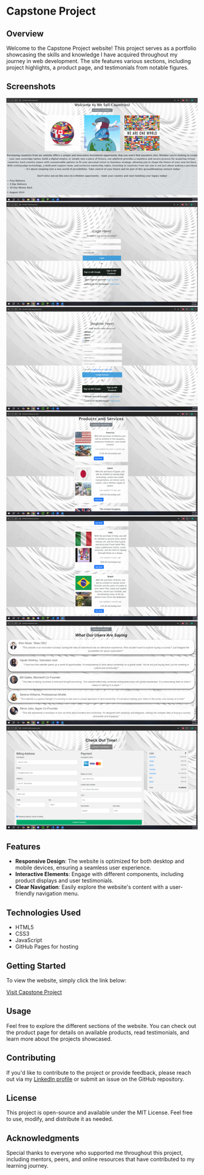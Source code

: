 # Capstone Project

## Overview

Welcome to the Capstone Project website! This project serves as a portfolio showcasing the skills and knowledge I have acquired throughout my journey in web development. The site features various sections, including project highlights, a product page, and testimonials from notable figures.

## Screenshots
![Page1](images/homepage.png)
![Page2](images/login_page.png)
![Page3](images/register_page.png)
![Page4](images/product_1.png)
![Page4b](images/product_2.png)
![Page5](images/test_page.png)
![Page6](images/checkout_page.png)

## Features

- **Responsive Design**: The website is optimized for both desktop and mobile devices, ensuring a seamless user experience.
- **Interactive Elements**: Engage with different components, including product displays and user testimonials.
- **Clear Navigation**: Easily explore the website's content with a user-friendly navigation menu.

## Technologies Used

- HTML5
- CSS3
- JavaScript
- GitHub Pages for hosting

## Getting Started

To view the website, simply click the link below:

[Visit Capstone Project](https://jbatts.github.io/Capstone/)

## Usage

Feel free to explore the different sections of the website. You can check out the product page for details on available products, read testimonials, and learn more about the projects showcased.

## Contributing

If you'd like to contribute to the project or provide feedback, please reach out via my [LinkedIn profile](https://www.linkedin.com/in/jalen-battle-551185164/) or submit an issue on the GitHub repository.

## License

This project is open-source and available under the MIT License. Feel free to use, modify, and distribute it as needed.

## Acknowledgments

Special thanks to everyone who supported me throughout this project, including mentors, peers, and online resources that have contributed to my learning journey.
